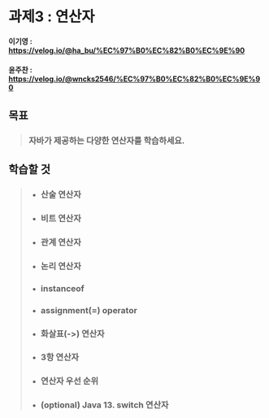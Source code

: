 # 과제3 : 연산자

#### 이기영 : https://velog.io/@ha_bu/%EC%97%B0%EC%82%B0%EC%9E%90
#### 윤주찬 : https://velog.io/@wncks2546/%EC%97%B0%EC%82%B0%EC%9E%90

## 목표
> ### 자바가 제공하는 다양한 연산자를 학습하세요.

## 학습할 것
> - ### 산술 연산자
> 
> - ### 비트 연산자
> 
> - ### 관계 연산자
> 
> - ### 논리 연산자
> 
> - ### instanceof
> 
> - ### assignment(=) operator
> 
> - ### 화살표(->) 연산자
> 
> - ### 3항 연산자
> 
> - ### 연산자 우선 순위
> 
> - ### (optional) Java 13. switch 연산자
